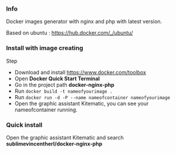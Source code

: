 

### Info
Docker images generator with nginx and php with latest version.

Based on ubuntu : https://hub.docker.com/_/ubuntu/

### Install with image creating
Step

* Download and install https://www.docker.com/toolbox
* Open **Docker Quick Start Terminal**
* Go in the project path **docker-nginx-php**
* Run `docker build -t nameofyourimage .`
* Run `docker run -d -P --name nameofcontainer nameofyourimage`
* Open the graphic assistant Kitematic, you can see your  nameofcontainer running.

### Quick install

Open the graphic assistant Kitematic and search **sublimevincentherl/docker-nginx-php**
